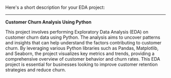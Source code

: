 Here's a short description for your EDA project:

---

**Customer Churn Analysis Using Python**

This project involves performing Exploratory Data Analysis (EDA) on customer churn data using Python. 
The analysis aims to uncover patterns and insights that can help understand the factors contributing to customer churn. By leveraging various Python libraries such as Pandas, 
Matplotlib, and Seaborn, the project visualizes key metrics and trends, providing a comprehensive overview of customer behavior and churn rates. This EDA project is essential for 
businesses looking to improve customer retention strategies and reduce churn.


